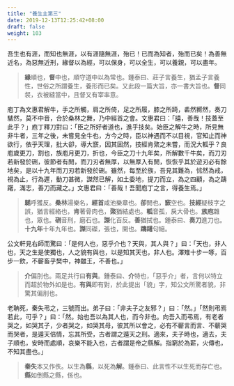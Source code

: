 ```yaml
---
title: "養生主第三"
date: 2019-12-13T12:25:42+08:00
draft: false
weight: 103
---
```




吾生也有涯，而知也無涯，以有涯隨無涯，殆已！已而為知者，殆而已矣！為善無近名，為惡無近刑，緣督以為經，可以保身，可以全生，可以養親，可以盡年。

> **緣**順也，**督**中也，順守道中以為常也。鍾泰曰、莊子言養生，猶孟子言養性，世俗之所謂養生，養形而已矣。又此段一篇大旨，亦一書大旨也。**督**同裻，衣被縫當中，且督又有宰率意。



庖丁為文惠君解牛，手之所觸，肩之所倚，足之所履，膝之所踦，砉然嚮然，奏刀騞然，莫不中音，合於桑林之舞，乃中經首之會。文惠君曰：「<span class="text-muted">譆，善哉！技蓋至此乎？</span>」庖丁釋刀對曰：「<span class="text-muted">臣之所好者道也，進乎技矣。始臣之解牛之時，所見無非牛者，三年之後，未嘗見全牛也，方今之時，臣以神遇而不以目視，官知止而神欲行，依乎天理，批大卻，導大窾，因其固然，技經肯綮之未嘗，而況大軱乎？良庖歲更刀，割也，族庖月更刀，折也，今臣之刀十九年矣，所解數千牛矣，而刀刃若新發於硎，彼節者有閒，而刀刃者無厚，以無厚入有閒，恢恢乎其於遊刃必有餘地矣，是以十九年而刀刃若新發於硎。雖然，每至於族，吾見其難為，怵然為戒，視為止，行為遲，動刀甚微，謋然已解，如土委地，提刀而立，為之四顧，為之躊躇，滿志，善刀而藏之。</span>」文惠君曰：「<span class="text-muted">善哉！吾聞庖丁之言，得養生焉。</span>」

> **騞**呼獲反。**桑林**湯樂名，**經首**咸池樂章也。**卻**閒也，**窾**空也。**技經**疑枝字之誤，猶言經絡也，**肯**著骨肉也，**綮**猶結處也。**軱**音孤，戾大骨也。**族庖**雜也，眾也。**硎**音刑，磨石也。**謋**化百反。**善**猶拭也。鍾泰曰、**奏刀**進刀也。**十九年**十年九年也。**謋**同磔，張也，開也。**躊躇**句絕。



公文軒見右師而驚曰：「<span class="text-muted">是何人也，惡乎介也？天與，其人與？</span>」曰：「<span class="text-muted">天也，非人也，天之生是使獨也，人之貌有與也，以是知其天也，非人也。澤雉十步一啄，百步一飲，不蘄畜乎樊中，神雖王，不善也。</span>」

> **介**偏刖也。兩足共行曰**有與**。鍾泰曰、**介**特也，「惡乎介」者，言何以特立而超於物外如是也。**有與**即有對，於此提出「貌」字，知公文所驚者貌，非驚其偏刖也。



老聃死，秦失弔之，三號而出。弟子曰：「<span class="text-muted">非夫子之友邪？</span>」曰：「<span class="text-muted">然。</span>」「<span class="text-muted">然則弔焉若此，可乎？</span>」曰：「<span class="text-muted">然。始也吾以為其人也，而今非也。向吾入而弔焉，有老者哭之，如哭其子，少者哭之，如哭其母，彼其所以會之，必有不蘄言而言、不蘄哭而哭者，是遁天倍情，忘其所受，古者謂之遁天之刑。適來，夫子時也，適去，夫子順也，安時而處順，哀樂不能入也，古者謂是帝之縣解。指窮於為薪，火傳也，不知其盡也。</span>」

> **秦失**本又作佚。以生為**縣**，以死為**解**。鍾泰曰、此言性不以生死而存亡也。**縣**如倒縣之縣，係也。